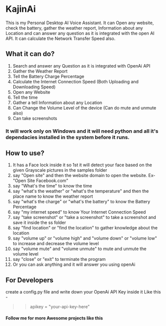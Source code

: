 # KajinAi
This is my Personal Desktop AI Voice Assistant. It can Open any website, check the battery, gather the weather report, Information about any Location and can answer any question as it is integrated with the open AI API. It can calculate the Network Transfer Speed also.

## What it can do?
1) Search and answer any Question as it is integrated with OpenAi API
2) Gather the Weather Report
3) Tell the Battery Charge Percentage
4) Calculate the Internet Connection Speed (Both Uploading and Downloading Speed)
5) Open any Website
6) Tell the time
7) Gather a tell Information about any Location
8) Can Change the Volume Level of the device (Can do mute and unmute also)
9) Can take screenshots

### It will work only on Windows and it will need python and all it's dependacies installed in the system before it runs.

## How to use?
1) It has a Face lock inside it so 1st it will detect your face based on the given Grayscale pictures in the samples folder
2) say "Open site" and then the website domain to open the website. Ex- "Open Site Facebook.com"
3) say "What's the time" to know the time
4) say "what's the weather" or "what's the temperature" and then the place name to know the weather report
5) say "what's the charge" or "what's the battery" to know the Battery Percentage
6) say "my internet speed" to know Your Internet Connection Speed
7) say "take screenshot" or "take a screenshot" to take a screenshot and save it inside the ss folder
8) say "find location" or "find the location" to gather knowledge about the location
9) say "volume up" or "volume high" and "volume down" or "volume low" to increase and decrease the volume level
10) say "volume mute" and "volume unmute" to mute and unmute the volume level
11) say "close" or "exit" to terminate the program
12) Or you can ask anything and it will answer you using openAi

## For Developers
create a config.py file and write down your OpenAi API Key inside it Like this -
>> apikey = "your-api-key-here"

#### Follow me for more Awesome projects like this